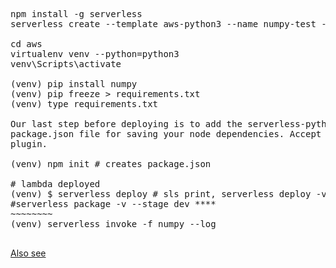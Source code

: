 <pre>
npm install -g serverless
serverless create --template aws-python3 --name numpy-test --path numpy-test

cd aws
virtualenv venv --python=python3
venv\Scripts\activate

(venv) pip install numpy
(venv) pip freeze > requirements.txt
(venv) type requirements.txt

Our last step before deploying is to add the serverless-python-requirements plugin. Create a 
package.json file for saving your node dependencies. Accept the defaults, then install the 
plugin.

(venv) npm init # creates package.json

# lambda deployed 
(venv) $ serverless deploy # sls print, serverless deploy -v --stage dev
#serverless package -v --stage dev ****
~~~~~~~~
(venv) serverless invoke -f numpy --log

</pre>
[Also see](https://www.serverless.com/framework/docs/providers/aws/events/sns)